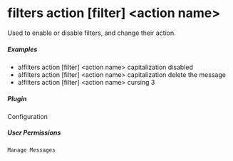 # filters action [filter] &lt;action name&gt;

Used to enable or disable filters, and change their action.
			

##### Examples

* a!filters action [filter] &lt;action name&gt; capitalization disabled
* a!filters action [filter] &lt;action name&gt; capitalization delete the message
* a!filters action [filter] &lt;action name&gt; cursing 3


##### Plugin
Configuration


##### User Permissions
`Manage Messages`